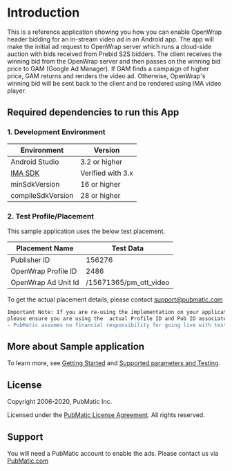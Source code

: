 # Introduction
This is a reference application showing you how you can enable OpenWrap header bidding for an in-stream video ad in an Android app. The app will make the initial ad request to OpenWrap server which runs a cloud-side auction with bids received from Prebid S2S bidders. The client receives the winning bid from the OpenWrap server and then passes on the winning bid price to GAM (Google Ad Manager). If GAM finds a campaign of higher price, GAM returns and renders the video ad. Otherwise, OpenWrap's winning bid will be sent back to the client and be rendered using IMA video player.


## Required dependencies to run this App
### 1. Development Environment

| Environment |Version|
|--------------|---------|
| Android Studio | 3.2 or higher |
| [IMA SDK](https://developers.google.com/interactive-media-ads/docs/sdks/android/client-side) | Verified with 3.x |
| minSdkVersion | 16 or higher |
| compileSdkVersion | 28 or higher |


### 2. Test Profile/Placement
This sample application uses the below test placement. 

|Placement Name|Test Data|
|--------------|---------|
| Publisher ID | 156276 |
| OpenWrap Profile ID | 2486 |
| OpenWrap Ad Unit Id | /15671365/pm_ott_video |

To get the actual placement details, please contact [support@pubmatic.com](support@pubmatic.com)

```diff
Important Note: If you are re-using the implementation on your application, 
please ensure you are using the  actual Profile ID and Pub ID associated with your account.
- PubMatic assumes no financial responsibility for going live with test placements.
```

## More about Sample application
To learn more, see [Getting Started](https://github.com/PubMatic/android-openwrap-ima-sample/wiki/Getting-Started) and [Supported parameters and Testing](https://github.com/PubMatic/android-openwrap-ima-sample/wiki/Supported-Parameters-and-Testing).

## License
Copyright 2006-2020, PubMatic Inc.

Licensed under the [PubMatic License Agreement](https://github.com/PubMatic/android-openwrap-ima-sample/blob/master/LICENSE). All rights reserved.


## Support
You will need a PubMatic account to enable the ads. Please contact us via [PubMatic.com](https://pubmatic.com/)
